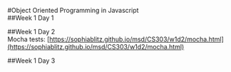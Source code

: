 #Object Oriented Programming in Javascript  
##Week 1 Day 1  

##Week 1 Day 2  
Mocha tests: [https://sophiablitz.github.io/msd/CS303/w1d2/mocha.html](https://sophiablitz.github.io/msd/CS303/w1d2/mocha.html)  

##Week 1 Day 3
